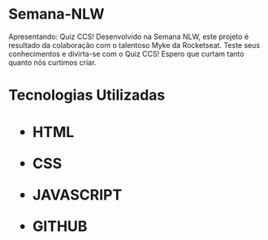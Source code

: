# Semana-NLW
Apresentando: Quiz CCS! Desenvolvido na Semana NLW, este projeto é resultado da colaboração com o talentoso Myke da Rocketseat. Teste seus conhecimentos e divirta-se com o Quiz CCS! Espero que curtam tanto quanto nós curtimos criar.

<h1>Tecnologias Utilizadas<h1/>

  * HTML

  * CSS

  * JAVASCRIPT

  * GITHUB

